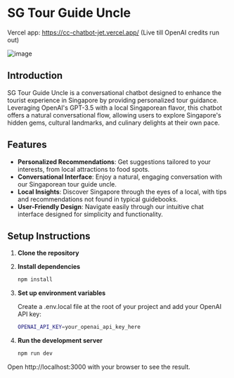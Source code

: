 # SG Tour Guide Uncle

Vercel app: https://cc-chatbot-jet.vercel.app/ (Live till OpenAI credits run out)

![image](https://github.com/hashtagyx/cc-chatbot/assets/61932721/751f0666-5aca-43e9-9739-ac1d833f58ec)

## Introduction

SG Tour Guide Uncle is a conversational chatbot designed to enhance the tourist experience in Singapore by providing personalized tour guidance. Leveraging OpenAI's GPT-3.5 with a local Singaporean flavor, this chatbot offers a natural conversational flow, allowing users to explore Singapore's hidden gems, cultural landmarks, and culinary delights at their own pace.

## Features

- **Personalized Recommendations**: Get suggestions tailored to your interests, from local attractions to food spots.
- **Conversational Interface**: Enjoy a natural, engaging conversation with our Singaporean tour guide uncle.
- **Local Insights**: Discover Singapore through the eyes of a local, with tips and recommendations not found in typical guidebooks.
- **User-Friendly Design**: Navigate easily through our intuitive chat interface designed for simplicity and functionality.


## Setup Instructions

1. **Clone the repository**
2. **Install dependencies**
   
   ```bash
   npm install
   ```
3. **Set up environment variables**
   
   Create a .env.local file at the root of your project and add your OpenAI API key:

   ```bash
   OPENAI_API_KEY=your_openai_api_key_here
   ```
4. **Run the development server**

   ```bash
   npm run dev
   ```
Open http://localhost:3000 with your browser to see the result.

